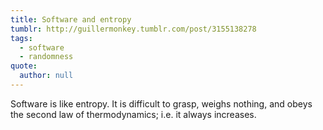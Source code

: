 ```yaml
---
title: Software and entropy
tumblr: http://guillermonkey.tumblr.com/post/3155138278
tags:
  - software
  - randomness
quote:
  author: null
---
```


Software is like entropy. It is difficult to grasp, weighs nothing, and obeys the second law of thermodynamics; i.e. it always increases.
